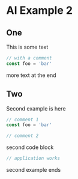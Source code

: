 # AI Example 2

## One

This is some text

```js
// with a comment
const foo = 'bar'
```

more text at the end

## Two

Second example is here

```js
// comment 1
const foo = 'bar'

// comment 2
```

second code block

```js
// application works
```

second example ends
